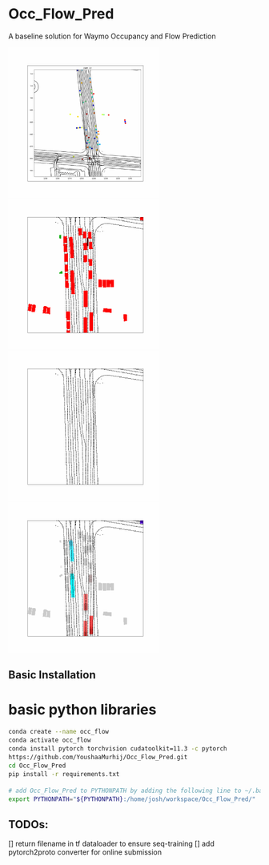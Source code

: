 # Occ_Flow_Pred

A baseline solution for Waymo Occupancy and Flow Prediction 

<img src="./assets/complete_scene.gif" alt="complete_scene" width="300"/> <img src="./assets/observed_occupancy_rgb.gif" alt="observed_occupancy_rgb" width="300"/>
<img src="./assets/occluded_occupancy_rgb.gif" alt="occluded_occupancy_rgb" width="300"/> <img src="./assets/flow_rgb.gif" alt="flow_rgb" width="300"/>


## Basic Installation

# basic python libraries
```bash
conda create --name occ_flow 
conda activate occ_flow
conda install pytorch torchvision cudatoolkit=11.3 -c pytorch
https://github.com/YoushaaMurhij/Occ_Flow_Pred.git
cd Occ_Flow_Pred
pip install -r requirements.txt

# add Occ_Flow_Pred to PYTHONPATH by adding the following line to ~/.bashrc (change the path accordingly)
export PYTHONPATH="${PYTHONPATH}:/home/josh/workspace/Occ_Flow_Pred/"
```



## TODOs:

[] return filename in tf dataloader to ensure seq-training
[] add pytorch2proto converter for online submission
